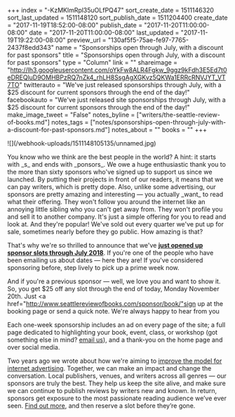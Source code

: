 +++
index = "-KzMKlmRpl35uOLfPQ47"
sort_create_date = 1511146320
sort_last_updated = 1511148120
sort_publish_date = 1511204400
create_date = "2017-11-19T18:52:00-08:00"
publish_date = "2017-11-20T11:00:00-08:00"
date = "2017-11-20T11:00:00-08:00"
last_updated = "2017-11-19T19:22:00-08:00"
preview_url = "130af5f5-75ae-fe97-7765-2437f8edd343"
name = "Sponsorships open through July, with a discount for past sponsors"
title = "Sponsorships open through July, with a discount for past sponsors"
type = "Column"
link = ""
shareimage = "http://lh3.googleusercontent.com/oYkFw8ALR4Fgkw_9ggz9kFdh3E5Ed7t0eDREQluD9OMHBPzRQ7nZk4_rhLH8SsgAgXGKvz5QKWa1ERRcRNVJYT_VT7TO"
twitterauto = "We've just released sponsorships through July, with a $25 discount for current sponsors through the end of the day!"
facebookauto = "We've just released site sponsorships through July, with a $25 discount for current sponsors through the end of the day!"
make_image_tweet = "False"
notes_byline = ["writers/the-seattle-review-of-books.md"]
notes_tags = ["notes/sponsorships-open-through-july-with-a-discount-for-past-sponsors.md"]
notes_about = ""
books = ""
+++
<p class="image-left">![](/webhook-uploads/1511148105135/unnamed.jpg)</p>

<p class="noindent">You know who we think are the best people in the world? A hint: it starts with _s_ and ends with _ponsors_. We owe a huge enthusiastic thank you to the more than sixty sponsors who've signed up to support us since we launched. By putting their projects in front of our readers, it means that we can pay writers, which is pretty dope. Also, unlike some advertising, our sponsors are pretty amazing and interesting &mdash; you actually _want_ to read what their offering. They won't follow you around the internet like an annoying little sibling who you can't get away from. They won't profile you and sell it to another company. It's just a simple offering for you to read and look at. And they're popular! We've sold out every quarter we've put up for sale, sometimes nearly before they go public. How amazing is that?</p>

That's why we're so thrilled to announce that we've <a href="http://www.seattlereviewofbooks.com/sponsor/book/">**just opened up sponsor slots through July 2018**</a>. If you're one of the people who have been emailing us about dates — here they are! If you've considered sponsoring before, step lively to pick up a prime week now.

And if you're a previous sponsor — well, we love you and want to show it. So, you get $25 off any slot through the end of today, Monday November 20th. Just <a href="http://www.seattlereviewofbooks.com/sponsor/book/"sign up at the booking page</a> or send a quick note. We're always happy to hear from you</a>

Each one-week sponsorship includes an ad on every page of the site; a full page dedicated to highlighting your book, event, class, or workshop (got something else in mind? <a href=mailto:sponsorships@seattlereviewofbooks.com>email us</a>), and a thank-you on the home page and over social media.

Two years ago we wrote about how we're aiming to <a href="http://www.seattlereviewofbooks.com/notes/2015/08/05/help-us-make-internet-advertisements-100-percent-less-terrible/">improve the model for internet advertising</a>. Together, we can make an impact and change the conversation. Local publishers, venues, and writers across all genres &mdash; our sponsors are truly the best. They help us keep the site alive, and make sure we can continue to publish reviews by writers new and known. In return, sponsors get exposure to the most passionate reading audience we’ve ever seen. <a href="http://www.seattlereviewofbooks.com/sponsor/">Find out more</a>, and then reserve a slot before they&#8217;re gone.